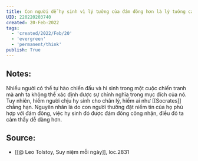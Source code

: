 ```yaml
---
title: Con người dễ hy sinh vì lý tưởng của đám đông hơn là lý tưởng cá nhân
UID: 220220203740
created: 20-Feb-2022
tags:
  - 'created/2022/Feb/20'
  - 'evergreen'
  - 'permanent/think'
publish: True
---
```

## Notes:
Nhiều người có thể tự hào chiến đấu và hi sinh trong một cuộc chiến tranh mà anh ta không thể xác định được sự chính nghĩa trong mục đích của nó. Tuy nhiên, hiếm người chịu hy sinh cho chân lý, hiếm ai như [[Socrates]] chẳng hạn. Nguyên nhân là do con người thường đặt niềm tin của họ phù hợp với đám đông, việc hy sinh đó được đám đông công nhận, điều đó ta cảm thấy dễ dàng hơn.

## Source:
- [[@ Leo Tolstoy, Suy niệm mỗi ngày]], loc.2831



